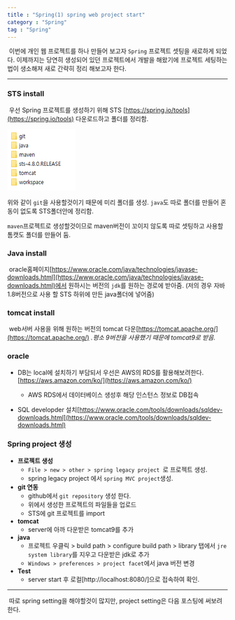 ```yaml
---
title : "Spring(1) spring web project start"
category : "Spring"
tag : "Spring"
---
```


​	이번에 개인 웹 프로젝트를 하나 만들어 보고자 `Spring` 프로젝트 셋팅을 새로하게 되었다. 이제까지는 당연히 생성되어 있던 프로젝트에서 개발을 해왔기에 프로젝트 세팅하는법이 생소해져 새로 간략히 정리 해보고자 한다.

---

### STS install

​	우선 Spring 프로젝트를 생성하기 위해 STS [https://spring.io/tools](https://spring.io/tools) 다운로드하고 폴더를 정리함.

<img src="/assets/images/posts/image-20201024170236744.png" alt="image-20201024170236744" class="image-shadow-card" />

위와 같이 `git`을 사용할것이기 때문에 미리 폴더를 생성. `java`도 따로 폴더를 만들어 혼동이 없도록 STS폴더안에 정리함.

`maven`프로젝트로 생성할것이므로 maven버전이 꼬이지 않도록 따로 셋팅하고 사용할 톰캣도 폴더를 만들어 둠.



### Java install

​	oracle홈페이지[https://www.oracle.com/java/technologies/javase-downloads.html](https://www.oracle.com/java/technologies/javase-downloads.html)에서 원하시는 버전의 `jdk`를 원하는 경로에 받아줌. (저의 경우 자바 1.8버전으로 사용 할 STS 하위에 만든 java폴더에 넣어줌)



### tomcat install

​	web서버 사용을 위해 원하는 버전의 tomcat 다운[https://tomcat.apache.org/](https://tomcat.apache.org/) *.평소 9버전을 사용했기 때문에 tomcat9로 받음.*



### oracle

- DB는 local에 설치하기 부담되서 우선은 AWS의 RDS를 활용해보려한다.[https://aws.amazon.com/ko/](https://aws.amazon.com/ko/)
  - AWS RDS에서 데이터베이스 생성후 해당 인스턴스 정보로 DB접속

- SQL developder 설치[https://www.oracle.com/tools/downloads/sqldev-downloads.html](https://www.oracle.com/tools/downloads/sqldev-downloads.html)



### Spring project 생성

- **프로젝트 생성**
  - `File > new > other > spring legacy project `로 프로젝트 생성.
  - spring legacy project 에서 `spring MVC project`생성.
- **git 연동**
  - github에서 `git repository` 생성 한다.
  - 위에서 생성한 프로젝트의 파일들을 업로드 
  - STS에 git 프로젝트를 import
- **tomcat**
  - server에 아까 다운받은 tomcat9를 추가
- **java**
  - 프로젝트 우클릭 > build path > configure build path > library 탭에서 `jre system library`를 지우고 다운받은 jdk로 추가
  - `Windows > preferences > project facet`에서  java 버전 변경
- **Test**
  - server start 후 로컬[http://localhost:8080/]으로 접속하여 확인.



---

​	따로 spring setting을 해야할것이 많지만, project setting은 다음 포스팅에 써보려 한다.





